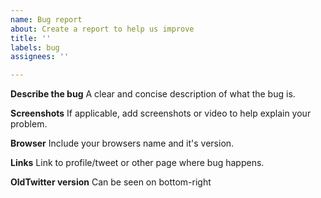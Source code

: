 ```yaml
---
name: Bug report
about: Create a report to help us improve
title: ''
labels: bug
assignees: ''

---
```


**Describe the bug**
A clear and concise description of what the bug is.

**Screenshots**
If applicable, add screenshots or video to help explain your problem.

**Browser**
Include your browsers name and it's version.

**Links**
Link to profile/tweet or other page where bug happens.

**OldTwitter version**
Can be seen on bottom-right